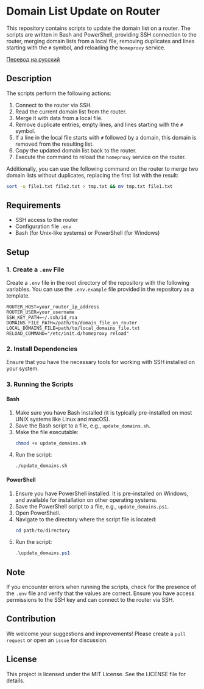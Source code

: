# Domain List Update on Router

This repository contains scripts to update the domain list on a router. The scripts are written in Bash and PowerShell, providing SSH connection to the router, merging domain lists from a local file, removing duplicates and lines starting with the `#` symbol, and reloading the `homeproxy` service.

[Перевод на русский](docs/README_ru.md)
## Description

The scripts perform the following actions:
1. Connect to the router via SSH.
2. Read the current domain list from the router.
3. Merge it with data from a local file.
4. Remove duplicate entries, empty lines, and lines starting with the `#` symbol.
5. If a line in the local file starts with `#` followed by a domain, this domain is removed from the resulting list.
6. Copy the updated domain list back to the router.
7. Execute the command to reload the `homeproxy` service on the router.


Additionally, you can use the following command on the router to merge two domain lists without duplicates, replacing the first list with the result:
```bash
sort -u file1.txt file2.txt > tmp.txt && mv tmp.txt file1.txt
```

## Requirements

- SSH access to the router
- Configuration file `.env`
- Bash (for Unix-like systems) or PowerShell (for Windows)

## Setup

### 1. Create a `.env` File

Create a `.env` file in the root directory of the repository with the following variables. You can use the `.env.example` file provided in the repository as a template.

```env
ROUTER_HOST=your_router_ip_address
ROUTER_USER=your_username
SSH_KEY_PATH=~/.ssh/id_rsa
DOMAINS_FILE_PATH=/path/to/domain_file_on_router
LOCAL_DOMAINS_FILE=path/to/local_domains_file.txt
RELOAD_COMMAND="/etc/init.d/homeproxy reload"
```

### 2. Install Dependencies

Ensure that you have the necessary tools for working with SSH installed on your system.

### 3. Running the Scripts

#### Bash

1. Make sure you have Bash installed (it is typically pre-installed on most UNIX systems like Linux and macOS).
2. Save the Bash script to a file, e.g., `update_domains.sh`.
3. Make the file executable:
   ```bash
   chmod +x update_domains.sh
   ```
4. Run the script:
   ```bash
   ./update_domains.sh
   ```

#### PowerShell

1. Ensure you have PowerShell installed. It is pre-installed on Windows, and available for installation on other operating systems.
2. Save the PowerShell script to a file, e.g., `update_domains.ps1`.
3. Open PowerShell.
4. Navigate to the directory where the script file is located:
   ```powershell
   cd path/to/directory
   ```
5. Run the script:
   ```powershell
   .\update_domains.ps1
   ```

## Note

If you encounter errors when running the scripts, check for the presence of the `.env` file and verify that the values are correct. Ensure you have access permissions to the SSH key and can connect to the router via SSH.

## Contribution

We welcome your suggestions and improvements! Please create a `pull request` or open an `issue` for discussion.

## License

This project is licensed under the MIT License. See the LICENSE file for details.
